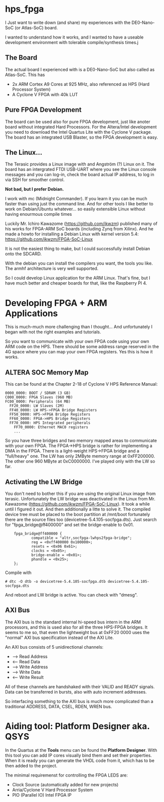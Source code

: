 # hps_fpga

I Just want to write down (and share) my experiences with the DE0-Nano-SoC (or Atlas-SoC) board.

I wanted to understand how it works, and I wanted to have a useable development environment with tolerable compile/synthesis times.j

## The Board
The actual board I experienced with is a DE0-Nano-SoC but also called as Atlas-SoC. This has 
  - 2x ARM Cortex A9 Cores at 925 MHz, also referenced as HPS (Hard Processor System)
  - A Cyclone V FPGA with 40k LUT

## Pure FPGA Development
The board can be used also for pure FPGA development, just like anoter board without integrated Hard Processors. For the Altera/Intel development you need to download the Intel Quartus Lite with the Cyclone V package. The board has an integrated USB Blaster, so the FPGA development is easy.

## The Linux...
The Terasic provides a Linux image with and Angström (?) Linux on it. The board has an intergrated FTDI USB-UART where you see the Linux console messages and you can log-in, check the board actual IP address, to log in via SSH for smoother control.

**Not bad, but I prefer Debian.**

I work with mc (Midnight Commander). If you learn it you can be much faster than using just the command line.
And for other tools I like better to work on Debian/Ubuntu whatever... so easily extensible Linux without having enourmous compile times

Luckily Mr. Ichiro Kawazome (https://github.com/ikwzm) published many of his works for FPGA-ARM SoC boards (including Zynq from Xilinx). And he made a howto for installing a Debian Linux with kernel version 5.4: https://github.com/ikwzm/FPGA-SoC-Linux

It is not the easiest thing to make, but I could successfully install Debian onto the SDCARD.

With the debian you can install the compilers you want, the tools you like. The armhf architecture is very well supported.

So I could develop Linux application for the ARM Linux. That's fine, but I have much better and cheaper boards for that, like the Raspberry PI 4.

# Developing FPGA + ARM Applications

This is much-much more challenging than I thought...
And unfortunately I began with not the right examples and tutorials.

So you want to communicate with your own FPGA code using your own ARM code on the HPS.
There should be some address range reserved in the 4G space where you can map your own FPGA registers. Yes this is how it works.

## ALTERA SOC Memory Map
This can be found at the Chapter 2-18 of Cyclone V HPS Reference Manual:
```
0000_0000: BOOT / SDRAM (3 GB)
C000_0000: FPGA Slaves (960 MB)
FC00_0000: Peripherals (64 MB)
  FF20_0000: LW Slaves (2M)
  FF40_0000: LW HPS->FPGA Bridge Registers
  FF50_0000: HPS->FPGA Bridge Registers
  FF60_0000: FPGA->HPS Bridge Registers
  FF70_0000: HPS Integrated peripherals
    FF70_0000: Ethernet MAC0 registers
    ...
``` 
So you have three bridges and two memory mapped areas to communicate with your own FPGA.
The FPGA->HPS bridge is rather for implementing a DMA in the FPGA.
There is a light-weight HPS->FPGA bridge and a "full/heavy" one.
The LW has only 2MByte memory range at 0xFF200000. The other one 960 MByte at 0xC0000000.
I've played only with the LW so far.

## Activating the LW Bridge
You don't need to bother this if you are using the original Linux image from terasic.
Unfortunately the LW bridge was deactivated in the Linux from Mr. Kawazome (https://github.com/ikwzm/FPGA-SoC-Linux).
It took a while until I figured it out. And then additionally a litte to solve it.
The compiled device tree must be placed to the boot partition at /mnt/boot fortunately there are the source files too (devicetree-5.4.105-socfpga.dts).
Just search for "fpga_bridge@ff400000" and set the bridge-enable to 0x01.
```
    fpga_bridge@ff400000 {
            compatible = "altr,socfpga-lwhps2fpga-bridge";
            reg = <0xff400000 0x100000>;
            resets = <0x06 0x61>;
            clocks = <0x05>;
            bridge-enable = <0x01>;
            phandle = <0x25>;
    };
```                
Compile with
```
# dtc -O dtb -o devicetree-5.4.105-socfpga.dtb devicetree-5.4.105-socfpga.dts
```
And reboot and LW bridge is active.
You can check with "dmesg".

## AXI Bus
The AXI bus is the standard internal hi-speed bus intern in the ARM processors, and this is used also for all the three HPS-FPGA bridges.
It seems to me so, that even the lightweight bus at 0xFF20 0000 uses the "normal" AXI bus specification instead of the AXI Lite.

An AXI bus consists of 5 unidirectional channels:
  - --> Read Address 
  - <-- Read Data 
  - --> Write Address
  - --> Write Data
  - <-- Write Result

All of these channels are handshaked with their VALID and READY signals. Data can be transferred in bursts, also with auto increment addresses.

So interfacing something to the AXI bus is much more complicated than a traditional ADDRESS, DATA, CSEL, RDEN, WREN bus.

# Aiding tool: Platform Designer aka. QSYS

In the Quartus at the **Tools** menu can be found the **Platform Designer**. With this tool you can add IP cores visually bind them and set their properties.
When it is ready you can generate the VHDL code from it, which has to be then added to the project.

The minimal requiremenst for controlling the FPGA LEDS are:
  - Clock Source (automatically added for new projects)
  - Arria/Cyclone V Hard Processor System
  - PIO (Parallel IO) Intel FPGA IP

